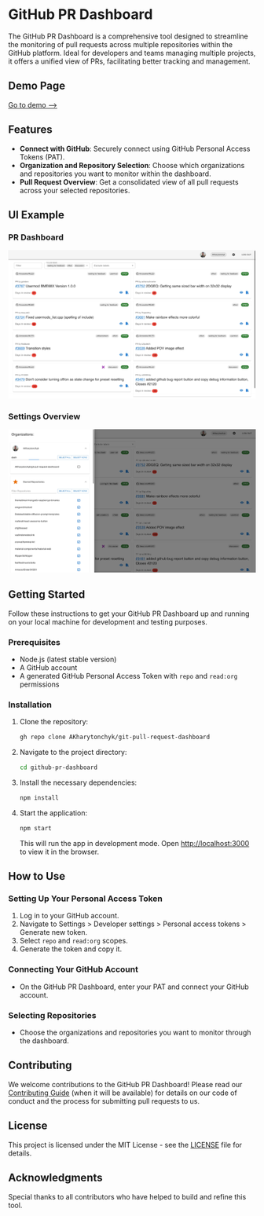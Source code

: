 
# GitHub PR Dashboard

The GitHub PR Dashboard is a comprehensive tool designed to streamline the monitoring of pull requests across multiple repositories within the GitHub platform. Ideal for developers and teams managing multiple projects, it offers a unified view of PRs, facilitating better tracking and management.

## Demo Page

[Go to demo -->](https://akharytonchyk.github.io/git-pull-request-dashboard/)

## Features

- **Connect with GitHub**: Securely connect using GitHub Personal Access Tokens (PAT).
- **Organization and Repository Selection**: Choose which organizations and repositories you want to monitor within the dashboard.
- **Pull Request Overview**: Get a consolidated view of all pull requests across your selected repositories.

## UI Example

### PR Dashboard

![Dashboard](docs/images/dashboard.jpeg)

### Settings Overview

![Settings](docs/images/settings.jpeg)

## Getting Started

Follow these instructions to get your GitHub PR Dashboard up and running on your local machine for development and testing purposes.

### Prerequisites

- Node.js (latest stable version)
- A GitHub account
- A generated GitHub Personal Access Token with `repo` and `read:org` permissions

### Installation

1. Clone the repository:

   ```bash
   gh repo clone AKharytonchyk/git-pull-request-dashboard
   ```

2. Navigate to the project directory:

   ```bash
   cd github-pr-dashboard
   ```

3. Install the necessary dependencies:

   ```bash
   npm install
   ```

4. Start the application:

   ```bash
   npm start
   ```

   This will run the app in development mode. Open [http://localhost:3000](http://localhost:3000) to view it in the browser.

## How to Use

### Setting Up Your Personal Access Token

1. Log in to your GitHub account.
2. Navigate to Settings > Developer settings > Personal access tokens > Generate new token.
3. Select `repo` and `read:org` scopes.
4. Generate the token and copy it.

### Connecting Your GitHub Account

- On the GitHub PR Dashboard, enter your PAT and connect your GitHub account.

### Selecting Repositories

- Choose the organizations and repositories you want to monitor through the dashboard.

## Contributing

We welcome contributions to the GitHub PR Dashboard! Please read our [Contributing Guide](CONTRIBUTING.md) (when it will be available) for details on our code of conduct and the process for submitting pull requests to us.

## License

This project is licensed under the MIT License - see the [LICENSE](LICENSE.md) file for details.

## Acknowledgments

Special thanks to all contributors who have helped to build and refine this tool.
